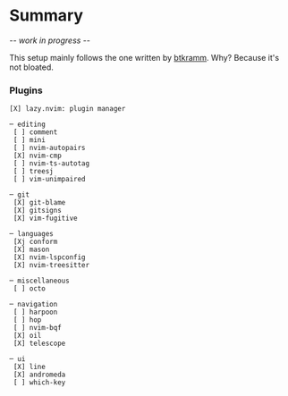 # Summary

*-- work in progress --*

This setup mainly follows the one written by [btkramm](https://github.com/btkramm/dotfiles/tree/main/config/nvim). Why? Because it's not bloated.


### Plugins

```
[X] lazy.nvim: plugin manager

─ editing
 [ ] comment
 [ ] mini
 [ ] nvim-autopairs
 [X] nvim-cmp
 [ ] nvim-ts-autotag
 [ ] treesj
 [ ] vim-unimpaired

─ git
 [X] git-blame
 [X] gitsigns
 [X] vim-fugitive

─ languages
 [Xj conform
 [X] mason
 [X] nvim-lspconfig
 [X] nvim-treesitter

─ miscellaneous
 [ ] octo

─ navigation
 [ ] harpoon
 [ ] hop
 [ ] nvim-bqf
 [X] oil
 [X] telescope

─ ui
 [X] line
 [X] andromeda
 [ ] which-key
```
